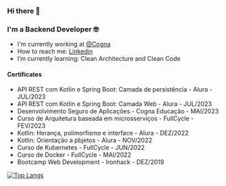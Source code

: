 ### Hi there 👋

<h3>I'm a Backend Developer 🤓</h3>

<ul>
  <li>I'm currently working at <a href="https://www.cogna.com.br/">@Cogna</a></li>
  <li>How to reach me: <a href="https://www.linkedin.com/in/nadia-nami-abe/">Linkedin</a></li>
  <li>I’m currently learning: Clean Architecture and Clean Code</li>
</ul>

<h4>Certificates</h4>
<ul>
  <li>API REST com Kotlin e Spring Boot: Camada de persistência - Alura - JUL/2023</li>
  <li>API REST com Kotlin e Spring Boot: Camada Web - Alura - JUL/2023</li>
  <li>Desenvolvimento Seguro de Aplicações - Cogna Educação - MAI/2023</li>
  <li>Curso de Arquitetura baseada em microsserviços - FullCycle - FEV/2023</li>
  <li>Kotlin: Herança, polimorfismo e interface - Alura - DEZ/2022</li>
  <li>Kotlin: Orientação a pbjetos - Alura - NOV/2022</li>
  <li>Curso de Kubernetes - FullCycle - JUN/2022</li>
  <li>Curso de Docker - FullCycle - MAI/2022</li>
  <li>Bootcamp Web Development - Ironhack - DEZ/2019</li>
</ul>

<!--
**nadianamiabe/nadianamiabe** is a ✨ _special_ ✨ repository because its `README.md` (this file) appears on your GitHub profile.

Here are some ideas to get you started:

- 🔭 I’m currently working on ...
- 🌱 I’m currently learning ...
- 👯 I’m looking to collaborate on ...
- 🤔 I’m looking for help with ...
- 💬 Ask me about ...
- 📫 How to reach me: ...
- 😄 Pronouns: ...
- ⚡ Fun fact: ...
-->

[![Top Langs](https://github-readme-stats.vercel.app/api/top-langs/?username=nadianamiabe&layout=compact&theme=tokyonight)](https://github.com/anuraghazra/github-readme-stats)
